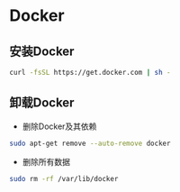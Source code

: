 # Docker

## 安装Docker
```bash
curl -fsSL https://get.docker.com | sh -
```

## 卸载Docker
* 删除Docker及其依赖
```bash
sudo apt-get remove --auto-remove docker
```

* 删除所有数据
```bash
sudo rm -rf /var/lib/docker
```
